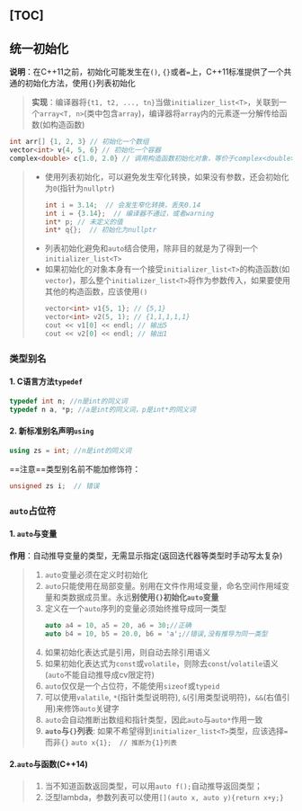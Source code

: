 [TOC]
---
## 统一初始化
**说明**：在C++11之前，初始化可能发生在`()`, `{}`或者`=`上，C++11标准提供了一个共通的初始化方法，使用`{}`列表初始化
> **实现**：编译器将`{t1, t2, ..., tn}`当做`initializer_list<T>`，关联到一个`array<T, n>`(类中包含`array`)，编译器将`array`内的元素逐一分解传给函数(如构造函数)
```cpp
int arr[] {1, 2, 3} // 初始化一个数组
vector<int> v{4, 5, 6} // 初始化一个容器
complex<double> c{1.0, 2.0} // 调用构造函数初始化对象，等价于complex<double> c(1.0, 2.0)
```




> - 使用列表初始化，可以避免发生窄化转换，如果没有参数，还会初始化为`0`(指针为`nullptr`)
>     ```cpp
>     int i = 3.14;  // 会发生窄化转换，丢失0.14
>     int i = {3.14};  // 编译器不通过，或者warning
>     int* p; // 未定义的值
>     int* q{};  // 初始化为nullptr
>     ```
> - 列表初始化避免和`auto`结合使用，除非目的就是为了得到一个`initializer_list<T>`
> - 如果初始化的对象本身有一个接受`initializer_list<T>`的构造函数(如`vector`)，那么整个`initializer_list<T>`将作为参数传入，如果要使用其他的构造函数，应该使用`()`
>     ```cpp
>     vector<int> v1{5, 1}; // {5,1}
>     vector<int> v2(5, 1); // {1,1,1,1,1}
>     cout << v1[0] << endl; // 输出5
>     cout << v2[0] << endl; // 输出1
>     ```
### 类型别名
#### 1. C语言方法`typedef`	
```cpp
typedef int n; //n是int的同义词
typedef n a, *p; //a是int的同义词，p是int*的同义词
```
#### 2. 新标准别名声明`using`
```cpp
using zs = int; //n是int的同义词
```
==注意==类型别名前不能加修饰符：
```cpp
unsigned zs i;  // 错误 
```
### `auto`占位符

#### 1. `auto`与变量
**作用**：自动推导变量的类型，无需显示指定(返回迭代器等类型时手动写太复杂)
> 1. `auto`变量必须在定义时初始化
> 2. `auto`只能使用在局部变量。别用在文件作用域变量，命名空间作用域变量和类数据成员里。永远**别使用`{}`初始化`auto`变量**
> 3. 定义在一个`auto`序列的变量必须始终推导成同一类型
>     ```cpp
>     auto a4 = 10, a5 = 20, a6 = 30;//正确
>     auto b4 = 10, b5 = 20.0, b6 = 'a';//错误,没有推导为同一类型
>     ```
> 4. 如果初始化表达式是引用，则自动去除引用语义
> 5. 如果初始化表达式为`const`或`volatile`，则除去`const`/`volatile`语义(`auto`不能自动推导成cv限定符)
> 6. `auto`仅仅是一个占位符，不能使用`sizeof`或`typeid`
> 7. 可以使用`valatile`, `*`(指针类型说明符), `&`(引用类型说明符)，`&&`(右值引用)来修饰`auto`关键字
> 8. `auto`会自动推断出数组和指针类型，因此`auto`与`auto*`作用一致
> 9. **`auto`与`{}`列表**: 如果不希望得到`initializer_list<T>`类型，应该选择`=`而非`{}`
>     `auto x{1};  // 推断为{1}列表`

#### 2.`auto`与函数(C++14)

> 1. 当不知道函数返回类型，可以用`auto f();`自动推导返回类型；
> 2. 泛型lambda，参数列表可以使用`[](auto x, auto y){return x+y;}`
